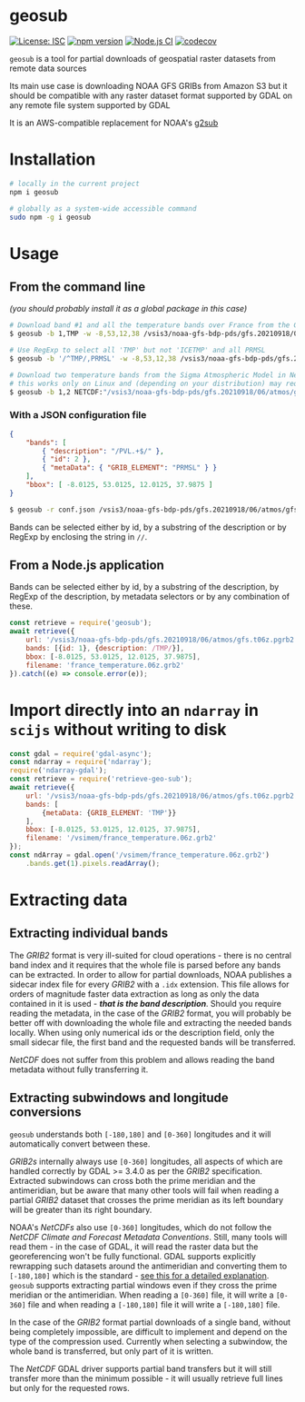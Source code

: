 # geosub

[![License: ISC](https://img.shields.io/github/license/mmomtchev/geosub)](https://github.com/mmomtchev/geosub/blob/main/LICENSE)
[![npm version](https://img.shields.io/npm/v/geosub)](https://www.npmjs.com/package/geosub)
[![Node.js CI](https://github.com/mmomtchev/geosub/actions/workflows/node.js.yml/badge.svg)](https://github.com/mmomtchev/geosub/actions/workflows/node.js.yml)
[![codecov](https://codecov.io/gh/mmomtchev/geosub/branch/main/graph/badge.svg?token=VAgvGRNjjc)](https://codecov.io/gh/mmomtchev/geosub)

`geosub` is a tool for partial downloads of geospatial raster datasets from remote data sources

Its main use case is downloading NOAA GFS GRIBs from Amazon S3 but it should be compatible with any raster dataset format supported by GDAL on any remote file system supported by GDAL

It is an AWS-compatible replacement for NOAA's [g2sub](https://nomads.ncep.noaa.gov/cgi-bin/filter_gfs_0p25.pl)

# Installation

```sh
# locally in the current project
npm i geosub

# globally as a system-wide accessible command
sudo npm -g i geosub
```

# Usage

## From the command line

*(you should probably install it as a global package in this case)*

```bash
# Download band #1 and all the temperature bands over France from the GFS GRIBs
$ geosub -b 1,TMP -w -8,53,12,38 /vsis3/noaa-gfs-bdp-pds/gfs.20210918/06/atmos/gfs.t06z.pgrb2.0p25.f010 france_temperature.06z.grb2

# Use RegExp to select all 'TMP' but not 'ICETMP' and all PRMSL
$ geosub -b '/^TMP/,PRMSL' -w -8,53,12,38 /vsis3/noaa-gfs-bdp-pds/gfs.20210918/06/atmos/gfs.t06z.pgrb2.0p25.f010 france_temperature.06z.grb2

# Download two temperature bands from the Sigma Atmospheric Model in NetCDF format
# this works only on Linux and (depending on your distribution) may require setting the sysctl vm.unprivileged_userfaultfd=1
$ geosub -b 1,2 NETCDF:"/vsis3/noaa-gfs-bdp-pds/gfs.20210918/06/atmos/gfs.t06z.atmf012.nc":tmp sigma_temperatures.nc
```

### With a JSON configuration file
```json
{
    "bands": [ 
        { "description": "/PVL.+$/" },
        { "id": 2 },
        { "metaData": { "GRIB_ELEMENT": "PRMSL" } }
    ],
    "bbox": [ -8.0125, 53.0125, 12.0125, 37.9875 ]
}
```
```bash
$ geosub -r conf.json /vsis3/noaa-gfs-bdp-pds/gfs.20210918/06/atmos/gfs.t06z.pgrb2.0p25.f010 geosub.06z.grb2
```

Bands can be selected either by id, by a substring of the description or by RegExp by enclosing the string in `//`.

## From a Node.js application

Bands can be selected either by id, by a substring of the description, by RegExp of the description, by metadata selectors or by any combination of these.

```js
const retrieve = require('geosub');
await retrieve({
    url: '/vsis3/noaa-gfs-bdp-pds/gfs.20210918/06/atmos/gfs.t06z.pgrb2.0p25.f010',
    bands: [{id: 1}, {description: /TMP/}],
    bbox: [-8.0125, 53.0125, 12.0125, 37.9875],
    filename: 'france_temperature.06z.grb2'
}).catch((e) => console.error(e));
```

# Import directly into an `ndarray` in `scijs` without writing to disk

```js
const gdal = require('gdal-async');
const ndarray = require('ndarray');
require('ndarray-gdal');
const retrieve = require('retrieve-geo-sub');
await retrieve({
    url: '/vsis3/noaa-gfs-bdp-pds/gfs.20210918/06/atmos/gfs.t06z.pgrb2.0p25.f010',
    bands: [
        {metaData: {GRIB_ELEMENT: 'TMP'}}
    ],
    bbox: [-8.0125, 53.0125, 12.0125, 37.9875],
    filename: '/vsimem/france_temperature.06z.grb2'
});
const ndArray = gdal.open('/vsimem/france_temperature.06z.grb2')
    .bands.get(1).pixels.readArray();

```

# Extracting data

## Extracting individual bands

The *GRIB2* format is very ill-suited for cloud operations - there is no central band index and it requires that the whole file is parsed before any bands can be extracted. In order to allow for partial downloads, NOAA publishes a sidecar index file for every *GRIB2* with a `.idx` extension. This file allows for orders of magnitude faster data extraction as long as only the data contained in it is used - ***that is the band description***. Should you require reading the metadata, in the case of the *GRIB2* format, you will probably be better off with downloading the whole file and extracting the needed bands locally. When using only numerical ids or the description field, only the small sidecar file, the first band and the requested bands will be transferred.

*NetCDF* does not suffer from this problem and allows reading the band metadata without fully transferring it.

## Extracting subwindows and longitude conversions

`geosub` understands both `[-180,180]` and `[0-360]` longitudes and it will automatically convert between these.

*GRIB2s* internally always use `[0-360]` longitudes, all aspects of which are handled correctly by GDAL >= 3.4.0 as per the *GRIB2* specification. Extracted subwindows can cross both the prime meridian and the antimeridian, but be aware that many other tools will fail when reading a partial *GRIB2* dataset that crosses the prime meridian as its left boundary will be greater than its right boundary.

NOAA's *NetCDFs* also use `[0-360]` longitudes, which do not follow the *NetCDF Climate and Forecast Metadata Conventions*. Still, many tools will read them - in the case of GDAL, it will read the raster data but the georeferencing won't be fully functional. GDAL supports explicitly rewrapping such datasets around the antimeridian and converting them to `[-180,180]` which is the standard - [see this for a detailed explanation](https://gis.stackexchange.com/questions/37790/reprojecting-raster-from-0-360-to-180-180-with-cutting-180-meridian-using-gdalw). `geosub` supports extracting partial windows even if they cross the prime meridian or the antimeridian. When reading a `[0-360]` file, it will write a `[0-360]` file and when reading a `[-180,180]` file it will write a `[-180,180]` file.

In the case of the *GRIB2* format partial downloads of a single band, without being completely impossible, are difficult to implement and depend on the type of the compression used. Currently when selecting a subwindow, the whole band is transferred, but only part of it is written.

The *NetCDF* GDAL driver supports partial band transfers but it will still transfer more than the minimum possible - it will usually retrieve full lines but only for the requested rows.
